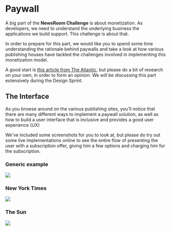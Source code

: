 # Paywall

A big part of the **NewsRoom Challenge** is about monetization. As developers, we need to understand the underlying business the applications we build support. This challenge is about that. 

In order to prepare for this part, we would like you to spend some time understanding the rationale behind paywalls and take a look at how various publishing houses have tackled the challenges involved in implementing this monetization model. 

A good start is [this article from The Atlantic](https://www.theatlantic.com/technology/archive/2017/11/the-big-unanswered-questions-about-paywalls/547091/), but please do a bit of research on your own, in order to form an opinion. We will be discussing this part extensively during the Design Sprint. 

## The Interface
As you browse around on the various publishing sites, you'll notice that there are many different ways to implement a paywall solution, as well as how to build a user interface that is inclusive and provides a good user experience (UX)

We've included some screenshots for you to look at, but please do try out some live implementations online to see the entire flow of presenting the user with a subscription offer, giving him a few options and charging him for the subscription. 

### Generic example

![](/static/site-paywall_2.png)

### New York Times

![](/static/nyt-paywall.jpg)

### The Sun

![](/static/sun_paywall.png)